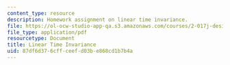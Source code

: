 ```yaml
---
content_type: resource
description: Homework assignment on linear time invariance.
file: https://ol-ocw-studio-app-qa.s3.amazonaws.com/courses/2-017j-design-of-electromechanical-robotic-systems-fall-2009/87df6d376cffceefd03be868cd1b7b4a_MIT2_017JF09_p01.pdf
file_type: application/pdf
resourcetype: Document
title: Linear Time Invariance
uid: 87df6d37-6cff-ceef-d03b-e868cd1b7b4a
---
```

